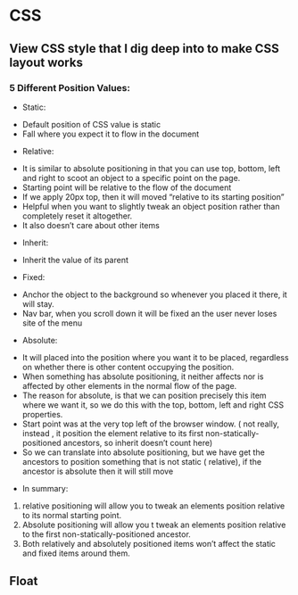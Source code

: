 # CSS

## View CSS style that I dig deep into to make CSS layout works

### 5 Different Position Values:
- Static:
* Default position of CSS value is static
* Fall where you expect it to flow in the document
- Relative: 
* It is similar to absolute positioning in that you can use top, bottom, left and right to scoot an object to a specific point on the page.
* Starting point will be relative to the flow of the document
* If we apply 20px top, then it will moved “relative to its starting position”
* Helpful when you want to slightly tweak an object position rather than completely reset it altogether.
* It also doesn’t care about other items
- Inherit:
* Inherit the value of its parent
- Fixed:
* Anchor the object to the background so whenever you placed it there, it will stay.
* Nav bar, when you scroll down it will be fixed an the user never loses site of the menu
- Absolute:
* It will placed into the position where you want it to be placed, regardless on whether there is other content occupying the position.
* When something has absolute positioning, it neither affects nor is affected by other elements in the normal flow of the page.
* The reason for absolute, is that we can position precisely this item where we want it, so we do this with the top, bottom, left and right CSS properties.
* Start point was at the very top left of the browser window. ( not really, instead , it position the element relative to its first non-statically-positioned ancestors, so inherit doesn’t count here)
* So we can translate into absolute positioning, but we have get the ancestors to position something that is not static ( relative), if the ancestor is absolute then it will still move
- In summary:
1. relative positioning will allow you to tweak an elements position relative to its normal starting point.
2. Absolute positioning will allow you t tweak an elements position relative to the first non-statically-positioned ancestor.
3. Both relatively and absolutely positioned items won’t affect the static and fixed items around them. 



## Float



